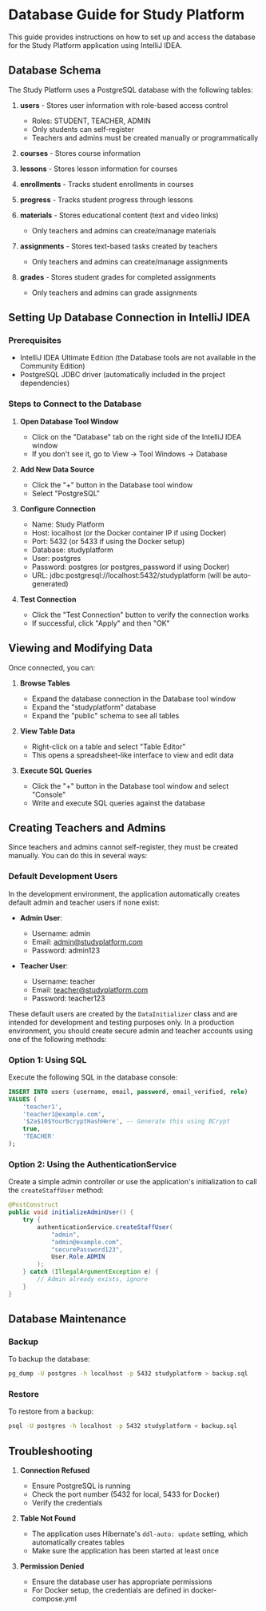 # Database Guide for Study Platform

This guide provides instructions on how to set up and access the database for the Study Platform application using IntelliJ IDEA.

## Database Schema

The Study Platform uses a PostgreSQL database with the following tables:

1. **users** - Stores user information with role-based access control
   - Roles: STUDENT, TEACHER, ADMIN
   - Only students can self-register
   - Teachers and admins must be created manually or programmatically

2. **courses** - Stores course information

3. **lessons** - Stores lesson information for courses

4. **enrollments** - Tracks student enrollments in courses

5. **progress** - Tracks student progress through lessons

6. **materials** - Stores educational content (text and video links)
   - Only teachers and admins can create/manage materials

7. **assignments** - Stores text-based tasks created by teachers
   - Only teachers and admins can create/manage assignments

8. **grades** - Stores student grades for completed assignments
   - Only teachers and admins can grade assignments

## Setting Up Database Connection in IntelliJ IDEA

### Prerequisites

- IntelliJ IDEA Ultimate Edition (the Database tools are not available in the Community Edition)
- PostgreSQL JDBC driver (automatically included in the project dependencies)

### Steps to Connect to the Database

1. **Open Database Tool Window**
   - Click on the "Database" tab on the right side of the IntelliJ IDEA window
   - If you don't see it, go to View -> Tool Windows -> Database

2. **Add New Data Source**
   - Click the "+" button in the Database tool window
   - Select "PostgreSQL"

3. **Configure Connection**
   - Name: Study Platform
   - Host: localhost (or the Docker container IP if using Docker)
   - Port: 5432 (or 5433 if using the Docker setup)
   - Database: studyplatform
   - User: postgres
   - Password: postgres (or postgres_password if using Docker)
   - URL: jdbc:postgresql://localhost:5432/studyplatform (will be auto-generated)

4. **Test Connection**
   - Click the "Test Connection" button to verify the connection works
   - If successful, click "Apply" and then "OK"

## Viewing and Modifying Data

Once connected, you can:

1. **Browse Tables**
   - Expand the database connection in the Database tool window
   - Expand the "studyplatform" database
   - Expand the "public" schema to see all tables

2. **View Table Data**
   - Right-click on a table and select "Table Editor"
   - This opens a spreadsheet-like interface to view and edit data

3. **Execute SQL Queries**
   - Click the "+" button in the Database tool window and select "Console"
   - Write and execute SQL queries against the database

## Creating Teachers and Admins

Since teachers and admins cannot self-register, they must be created manually. You can do this in several ways:

### Default Development Users

In the development environment, the application automatically creates default admin and teacher users if none exist:

- **Admin User**:
  - Username: admin
  - Email: admin@studyplatform.com
  - Password: admin123

- **Teacher User**:
  - Username: teacher
  - Email: teacher@studyplatform.com
  - Password: teacher123

These default users are created by the `DataInitializer` class and are intended for development and testing purposes only. In a production environment, you should create secure admin and teacher accounts using one of the following methods:

### Option 1: Using SQL

Execute the following SQL in the database console:

```sql
INSERT INTO users (username, email, password, email_verified, role)
VALUES (
    'teacher1',
    'teacher1@example.com',
    '$2a$10$YourBcryptHashHere', -- Generate this using BCrypt
    true,
    'TEACHER'
);
```

### Option 2: Using the AuthenticationService

Create a simple admin controller or use the application's initialization to call the `createStaffUser` method:

```java
@PostConstruct
public void initializeAdminUser() {
    try {
        authenticationService.createStaffUser(
            "admin",
            "admin@example.com",
            "securePassword123",
            User.Role.ADMIN
        );
    } catch (IllegalArgumentException e) {
        // Admin already exists, ignore
    }
}
```

## Database Maintenance

### Backup

To backup the database:

```bash
pg_dump -U postgres -h localhost -p 5432 studyplatform > backup.sql
```

### Restore

To restore from a backup:

```bash
psql -U postgres -h localhost -p 5432 studyplatform < backup.sql
```

## Troubleshooting

1. **Connection Refused**
   - Ensure PostgreSQL is running
   - Check the port number (5432 for local, 5433 for Docker)
   - Verify the credentials

2. **Table Not Found**
   - The application uses Hibernate's `ddl-auto: update` setting, which automatically creates tables
   - Make sure the application has been started at least once

3. **Permission Denied**
   - Ensure the database user has appropriate permissions
   - For Docker setup, the credentials are defined in docker-compose.yml
